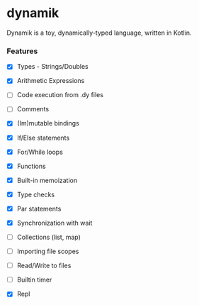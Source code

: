 # dynamik

Dynamik is a toy, dynamically-typed language, written in Kotlin.   


### Features

- [X] Types - Strings/Doubles

- [x] Arithmetic Expressions 

- [ ] Code execution from .dy files 

- [ ] Comments

- [x] (Im)mutable bindings 

- [x] If/Else statements

- [x] For/While loops

- [x] Functions 

- [x] Built-in memoization 

- [x] Type checks

- [x] Par statements 

- [x] Synchronization with wait 

- [ ] Collections (list, map)

- [ ] Importing file scopes

- [ ] Read/Write to files 

- [ ] Builtin timer

- [x] Repl




